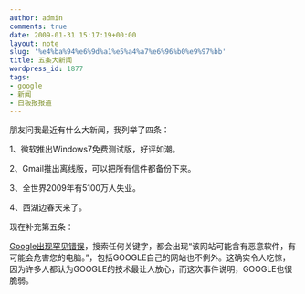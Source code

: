 ```yaml
---
author: admin
comments: true
date: 2009-01-31 15:17:19+00:00
layout: note
slug: '%e4%ba%94%e6%9d%a1%e5%a4%a7%e6%96%b0%e9%97%bb'
title: 五条大新闻
wordpress_id: 1877
tags:
- google
- 新闻
- 白板报报道
---
```


朋友问我最近有什么大新闻，我列举了四条：

1、微软推出Windows7免费测试版，好评如潮。

2、Gmail推出离线版，可以把所有信件都备份下来。

3、全世界2009年有5100万人失业。

4、西湖边春天来了。

现在补充第五条：

[Google出现罕见错误](http://www.hecaitou.net/?p=4587)，搜索任何关键字，都会出现“该网站可能含有恶意软件，有可能会危害您的电脑。”，包括GOOGLE自己的网站也不例外。这确实令人吃惊，因为许多人都认为GOOGLE的技术最让人放心，而这次事件说明，GOOGLE也很脆弱。

